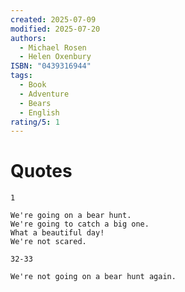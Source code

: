 ```yaml
---
created: 2025-07-09
modified: 2025-07-20
authors:
  - Michael Rosen
  - Helen Oxenbury
ISBN: "0439316944"
tags:
  - Book
  - Adventure
  - Bears
  - English
rating/5: 1
---
```


# Quotes

```
1

We're going on a bear hunt.
We're going to catch a big one.
What a beautiful day!
We're not scared.
```

```
32-33

We're not going on a bear hunt again.
```
